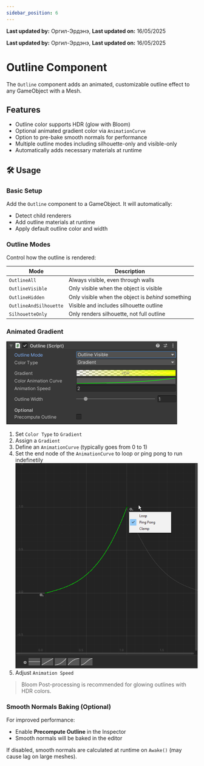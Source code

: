 ```yaml
---
sidebar_position: 6
---
```


**Last updated by:** Оргил-Эрдэнэ, **Last updated on:** 16/05/2025


**Last updated by:** Оргил-Эрдэнэ, **Last updated on:** 16/05/2025

# Outline Component

The `Outline` component adds an animated, customizable outline effect to any GameObject with a Mesh.

## Features

- Outline color supports HDR (glow with Bloom)  
- Optional animated gradient color via `AnimationCurve`  
- Option to pre-bake smooth normals for performance  
- Multiple outline modes including silhouette-only and visible-only  
- Automatically adds necessary materials at runtime  


## 🛠 Usage

### Basic Setup

Add the `Outline` component to a GameObject. It will automatically:

- Detect child renderers
- Add outline materials at runtime
- Apply default outline color and width

### Outline Modes

Control how the outline is rendered:

| Mode | Description |
|------|-------------|
| `OutlineAll` | Always visible, even through walls |
| `OutlineVisible` | Only visible when the object is visible |
| `OutlineHidden` | Only visible when the object is *behind* something |
| `OutlineAndSilhouette` | Visible and includes silhouette outline |
| `SilhouetteOnly` | Only renders silhouette, not full outline |


### Animated Gradient
![animated gradient](img/Outline_Component.png)
1. Set `Color Type` to `Gradient`
2. Assign a `Gradient`
3. Define an `AnimationCurve` (typically goes from 0 to 1)
4. Set the end node of the `AnimationCurve` to loop or ping pong to run indefinetily
    ![animation curve](img/AnimationCurve.png)
6. Adjust `Animation Speed`
>  Bloom Post-processing is recommended for glowing outlines with HDR colors.

###  Smooth Normals Baking (Optional)

For improved performance:

- Enable **Precompute Outline** in the Inspector
- Smooth normals will be baked in the editor

If disabled, smooth normals are calculated at runtime on `Awake()` (may cause lag on large meshes).

